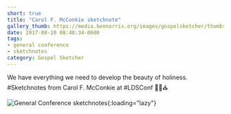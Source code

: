 ```yaml
---
short: true
title: "Carol F. McConkie sketchnote"
gallery_thumb: https://media.bennorris.org/images/gospelsketcher/thumbs/apr-17-0-mcconkie.jpg
date: 2017-08-10 08:48:34-0600
tags:
- general conference
- sketchnotes
category: Gospel Sketcher
---
```


We have everything we need to develop the beauty of holiness. #Sketchnotes from Carol F. McConkie at #LDSConf ✍🏼⛪️

![General Conference sketchnotes](https://media.bennorris.org/images/gospelsketcher/general-conference/apr-2017/apr-17-0-mcconkie.jpg){:loading="lazy"}
